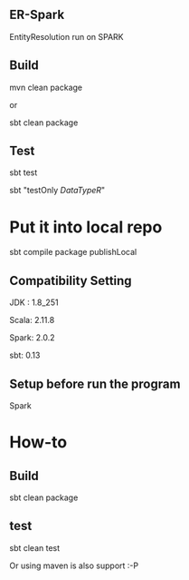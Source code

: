 ER-Spark
---

EntityResolution run on SPARK

## Build
mvn clean package

or 

sbt clean package


## Test

sbt test

sbt "testOnly *DataTypeR*"

# Put it into local repo
sbt compile package publishLocal

## Compatibility Setting

JDK : 1.8_251

Scala: 2.11.8

Spark: 2.0.2

sbt: 0.13

## Setup before run the program

Spark

# How-to

## Build
sbt clean package

## test
sbt clean test

Or using maven is also support :-P